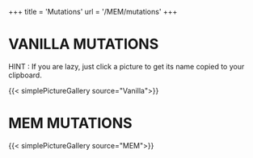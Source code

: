 +++
title = 'Mutations'
url = '/MEM/mutations'
+++

# VANILLA MUTATIONS

HINT : If you are lazy, just click a picture to get its name copied to your clipboard.

{{< simplePictureGallery source="Vanilla">}}

# MEM MUTATIONS

{{< simplePictureGallery source="MEM">}}